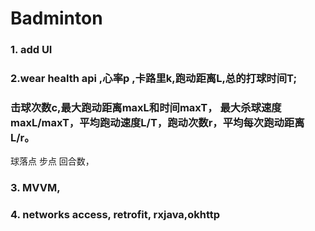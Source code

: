 # **Badminton**
### 1. add UI
### 2.wear health api ,心率p ,卡路里k,跑动距离L,总的打球时间T;
### 击球次数c,最大跑动距离maxL和时间maxT， 最大杀球速度maxL/maxT，平均跑动速度L/T，跑动次数r，平均每次跑动距离L/r。
球落点 步点 回合数，
### 3. MVVM, 
### 4. networks access, retrofit, rxjava,okhttp
